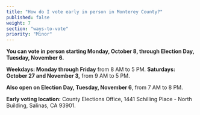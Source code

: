 ```yaml
---
title: "How do I vote early in person in Monterey County?"
published: false
weight: 7
section: "ways-to-vote"
priority: "Minor"
---
```


**You can vote in person starting Monday, October 8, through Election Day, Tuesday, November 6.**  

**Weekdays: Monday through Friday** from 8 AM to 5 PM. 
**Saturdays: October 27 and November 3,** from 9 AM to 5 PM.

**Also open on Election Day, Tuesday, November 6**, from 7 AM to 8 PM.  

**Early voting location:** County Elections Office, 1441 Schilling Place - North Building, Salinas, CA 93901.  
